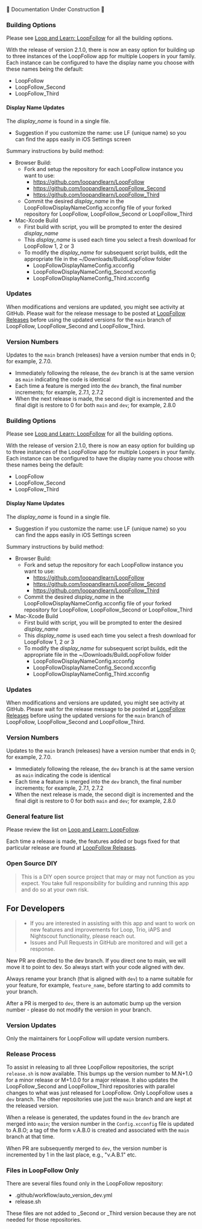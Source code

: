 
🚧 Documentation Under Construction 🚧

<!--todo-->
<!--Notes: be sure to add this info

-->


### Building Options

Please see [Loop and Learn: LoopFollow](https://www.loopandlearn.org/loop-follow/) for all the building options.

With the release of version 2.1.0, there is now an easy option for building up to three instances of the LoopFollow app for multiple Loopers in your family. Each instance can be configured to have the display name you choose with these names being the default:

* LoopFollow
* LoopFollow_Second
* LoopFollow_Third

#### Display Name Updates

The _display_name_ is found in a single file.

* Suggestion if you customize the name: use LF {unique name} so you can find the apps easily in iOS Settings screen

Summary instructions by build method:

* Browser Build: 
    * Fork and setup the repository for each LoopFollow instance you want to use: 
        * https://github.com/loopandlearn/LoopFollow
        * https://github.com/loopandlearn/LoopFollow_Second
        * https://github.com/loopandlearn/LoopFollow_Third
    * Commit the desired _display_name_ in the LoopFollowDisplayNameConfig.xcconfig file of your forked repository for LoopFollow, LoopFollow_Second or LoopFollow_Third
* Mac-Xcode Build
    * First build with script, you will be prompted to enter the desired _display_name_
    * This _display_name_ is used each time you select a fresh download for LoopFollow 1, 2 or 3
    * To modify the _display_name_ for subsequent script builds, edit the appropriate file in the ~/Downloads/BuildLoopFollow folder
        *  LoopFollowDisplayNameConfig.xcconfig 
        *  LoopFollowDisplayNameConfig_Second.xcconfig 
        *  LoopFollowDisplayNameConfig_Third.xcconfig 

### Updates

When modifications and versions are updated, you might see activity at GitHub. Please wait for the release message to be posted at [LoopFollow Releases](https://github.com/loopandlearn/LoopFollow/releases) before using the updated versions for the `main` branch of LoopFollow, LoopFollow_Second and LoopFollow_Third.

### Version Numbers

Updates to the `main` branch (releases) have a version number that ends in 0; for example, 2.7.0.

* Immediately following the release, the `dev` branch is at the same version as `main` indicating the code is identical
* Each time a feature is merged into the `dev` branch, the final number increments; for example, 2.7.1, 2.7.2
* When the next release is made, the second digit is incremented and the final digit is restore to 0 for both `main` and `dev`; for example, 2.8.0


### Building Options

Please see [Loop and Learn: LoopFollow](https://www.loopandlearn.org/loop-follow/) for all the building options.

With the release of version 2.1.0, there is now an easy option for building up to three instances of the LoopFollow app for multiple Loopers in your family. Each instance can be configured to have the display name you choose with these names being the default:

* LoopFollow
* LoopFollow_Second
* LoopFollow_Third

#### Display Name Updates

The _display_name_ is found in a single file.

* Suggestion if you customize the name: use LF {unique name} so you can find the apps easily in iOS Settings screen

Summary instructions by build method:

* Browser Build: 
    * Fork and setup the repository for each LoopFollow instance you want to use: 
        * https://github.com/loopandlearn/LoopFollow
        * https://github.com/loopandlearn/LoopFollow_Second
        * https://github.com/loopandlearn/LoopFollow_Third
    * Commit the desired _display_name_ in the LoopFollowDisplayNameConfig.xcconfig file of your forked repository for LoopFollow, LoopFollow_Second or LoopFollow_Third
* Mac-Xcode Build
    * First build with script, you will be prompted to enter the desired _display_name_
    * This _display_name_ is used each time you select a fresh download for LoopFollow 1, 2 or 3
    * To modify the _display_name_ for subsequent script builds, edit the appropriate file in the ~/Downloads/BuildLoopFollow folder
        *  LoopFollowDisplayNameConfig.xcconfig 
        *  LoopFollowDisplayNameConfig_Second.xcconfig 
        *  LoopFollowDisplayNameConfig_Third.xcconfig 

### Updates

When modifications and versions are updated, you might see activity at GitHub. Please wait for the release message to be posted at [LoopFollow Releases](https://github.com/loopandlearn/LoopFollow/releases) before using the updated versions for the `main` branch of LoopFollow, LoopFollow_Second and LoopFollow_Third.

### Version Numbers

Updates to the `main` branch (releases) have a version number that ends in 0; for example, 2.7.0.

* Immediately following the release, the `dev` branch is at the same version as `main` indicating the code is identical
* Each time a feature is merged into the `dev` branch, the final number increments; for example, 2.7.1, 2.7.2
* When the next release is made, the second digit is incremented and the final digit is restore to 0 for both `main` and `dev`; for example, 2.8.0

### General feature list

Please review the list on [Loop and Learn: LoopFollow](https://www.loopandlearn.org/loop-follow/).

Each time a release is made, the features added or bugs fixed for that particular release are found at [LoopFollow Releases](https://github.com/loopandlearn/LoopFollow/releases).

### Open Source DIY

> This is a DIY open source project that may or may not function as you expect. You take full responsibility for building and running this app and do so at your own risk.

## For Developers

> * If you are interested in assisting with this app and want to work on new features and improvements for Loop, Trio, iAPS and Nightscout functionality, please reach out. 
> * Issues and Pull Requests in GitHub are monitored and will get a response. 

New PR are directed to the dev branch. If you direct one to main, we will move it to point to dev. So always start with your code aligned with dev.

Always rename your branch (that is aligned with `dev`) to a name suitable for your feature, for example, `feature_name`, before starting to add commits to your branch.

After a PR is merged to `dev`, there is an automatic bump up the version number - please do not modify the version in your branch.

### Version Updates

Only the maintainers for LoopFollow will update version numbers.

### Release Process

To assist in releasing to all three LoopFollow repositories, the script `release.sh` is now available. This bumps up the version number to M.N+1.0 for a minor release or M+1.0.0 for a major release. It also updates the LoopFollow_Second and LoopFollow_Third repositories with parallel changes to what was just released for LoopFollow. Only LoopFollow uses a `dev` branch. The other repositories use just the `main` branch and are kept at the released version.

When a release is generated, the updates found in the `dev` branch are merged into `main`; the version number in the `Config.xcconfig` file is updated to A.B.O; a tag of the form v.A.B.0 is created and associated with the `main` branch at that time.

When PR are subsequently merged to `dev`, the version number is incremented by 1 in the last place, e.g., "v.A.B.1" etc.

### Files in LoopFollow Only

There are several files found only in the LoopFollow repository:

* .github/workflow/auto_version_dev.yml
* release.sh

These files are not added to _Second or _Third version because they are not needed for those repositories.